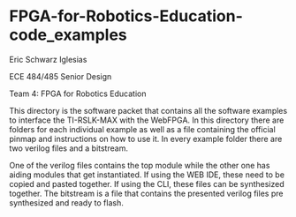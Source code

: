 # FPGA-for-Robotics-Education-code_examples

Eric Schwarz Iglesias

ECE 484/485 Senior Design

Team 4: FPGA for Robotics Education

This directory is the software packet that contains all the software examples to interface the TI-RSLK-MAX with the WebFPGA. In this directory there are folders for each individual example as well as a file containing the official pinmap and instructions on how to use it. In every example folder there are two verilog files and a bitstream. 

One of the verilog files contains the top module while the other one has aiding modules that get instantiated. If using the WEB IDE, these need to be copied and pasted together. If using the CLI, these files can be synthesized together. The bitstream is a file that contains the presented verilog files pre synthesized and ready to flash.
